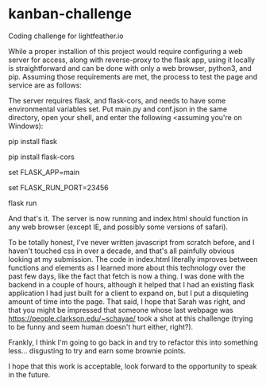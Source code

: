 # kanban-challenge
Coding challenge for lightfeather.io

While a proper installion of this project would require configuring a web server for access, along with reverse-proxy to the flask app, using it locally is straightforward and can be done with only a web browser, python3, and pip. Assuming those requirements are met, the process to test the page and service are as follows:

The server requires flask, and flask-cors, and needs to have some environmental variables set. Put main.py and conf.json in the same directory, open your shell, and enter the following <assuming you're on Windows):

  pip install flask
  
  pip install flask-cors

  set FLASK_APP=main
  
  set FLASK_RUN_PORT=23456

  flask run
  
And that's it. The server is now running and index.html should function in any web browser (except IE, and possibly some versions of safari).

To be totally honest, I've never written javascript from scratch before, and I haven't touched css in over a decade, and that's all painfully obvious looking at my submission. The code in index.html literally improves between functions and elements as I learned  more about this technology over the past few days, like the fact that fetch is now a thing. I was done with the backend in a couple of hours, although it helped that I had an existing flask application I had just built for a client to expand on, but I put a disquieting amount of time into the page. That said, I hope that Sarah was right, and that you might be impressed that someone whose last webpage was https://people.clarkson.edu/~schayae/ took a shot at this challenge (trying to be funny and seem human doesn't hurt either, right?).

Frankly, I think I'm going to go back in and try to refactor this into something less... disgusting to try and earn some brownie points.

I hope that this work is acceptable, look forward to the opportunity to speak in the future.
